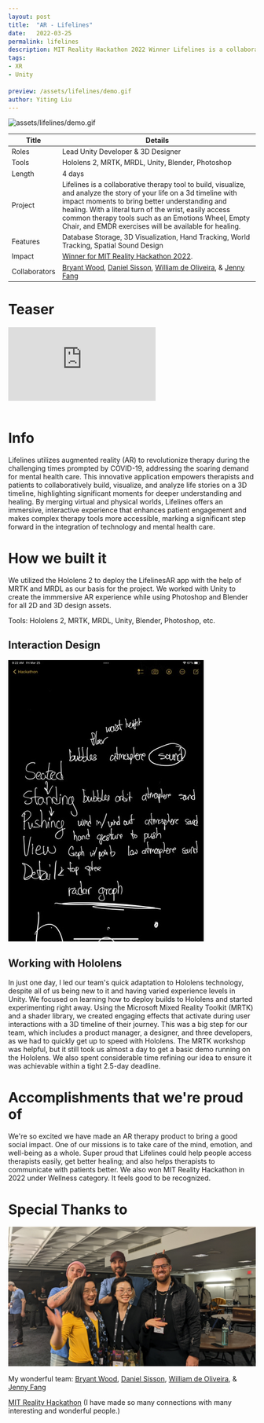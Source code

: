 ```yaml
---
layout: post
title:  "AR - Lifelines"
date:   2022-03-25
permalink: lifelines
description: MIT Reality Hackathon 2022 Winner Lifelines is a collaborative AR therapy tool to build, visualize, and analyze the story of your life. 
tags: 
- XR
- Unity

preview: /assets/lifelines/demo.gif
author: Yiting Liu 
---
```


![assets/lifelines/demo.gif](assets/lifelines/demo.gif)

<!-- **Lifelines is a collaborative therapy tool to build, visualize, and analyze the story of your life on a 3d timeline with impact moments to bring better understanding and healing. With a literal turn of the wrist, easily access common therapy tools such as an Emotions Wheel, Empty Chair, and EMDR exercises will be available for healing.**  -->

| Title                     | Details |
|---------------------------|-----------------------------------|
| Roles                     | Lead Unity Developer & 3D Designer |
| Tools                     | Hololens 2, MRTK, MRDL, Unity, Blender, Photoshop |                     
| Length                    | 4 days |
| Project                   | Lifelines is a collaborative therapy tool to build, visualize, and analyze the story of your life on a 3d timeline with impact moments to bring better understanding and healing. With a literal turn of the wrist, easily access common therapy tools such as an Emotions Wheel, Empty Chair, and EMDR exercises will be available for healing.|
| Features | Database Storage, 3D Visualization, Hand Tracking, World Tracking, Spatial Sound Design |
|Impact | [Winner for MIT Reality Hackathon 2022](https://devpost.com/software/lifelines).|
| Collaborators |[Bryant Wood](https://www.linkedin.com/in/bryantwood/), [Daniel Sisson](https://www.linkedin.com/in/danielsisson/), [William de Oliveira](https://www.linkedin.com/in/wdeoliveira/), & [Jenny Fang](https://www.linkedin.com/in/jenny-fang-396124aa/)|

# Teaser
<div class="iframe-container">
<iframe class="responsive-iframe" src="https://player.vimeo.com/video/692623398" frameborder="0" allow="autoplay; fullscreen" allowfullscreen></iframe>
</div>
<br>

# Info 
Lifelines utilizes augmented reality (AR) to revolutionize therapy during the challenging times prompted by COVID-19, addressing the soaring demand for mental health care. This innovative application empowers therapists and patients to collaboratively build, visualize, and analyze life stories on a 3D timeline, highlighting significant moments for deeper understanding and healing. By merging virtual and physical worlds, Lifelines offers an immersive, interactive experience that enhances patient engagement and makes complex therapy tools more accessible, marking a significant step forward in the integration of technology and mental health care.

# **How we built it**
<!-- can have more process graph -->
We utilized the Hololens 2 to deploy the LifelinesAR app with the help of MRTK and MRDL as our basis for the project. We worked with Unity to create the immmersive AR experience while using Photoshop and Blender for all 2D and 3D design assets. 

Tools:  Hololens 2, MRTK, MRDL, Unity, Blender, Photoshop, etc.

<!-- # **Challenges we ran into** -->

<!-- ## **Interaction design**

We are an ambitious team that wants to move forward beyond this hackathon to continue working on our project to help people to collaborate with their therapists to build, visualize & analyze the story of their life on a 3d timeline with impact moments to bring better understanding and healing. In order to make an easily accessible common therapy tool, we wanted to have the smoothest interaction design. However, it conflicts with the project's scope, so it has been a challenge to keep everyone on the same page while working towards our goal step by step. -->

## Interaction Design 
<div class="img-container">
<img class="img-responsive" src="assets/lifelines/interaction.jpg">
</div>

## Working with Hololens

In just one day, I led our team's quick adaptation to Hololens technology, despite all of us being new to it and having varied experience levels in Unity. We focused on learning how to deploy builds to Hololens and started experimenting right away. Using the Microsoft Mixed Reality Toolkit (MRTK) and a shader library, we created engaging effects that activate during user interactions with a 3D timeline of their journey. This was a big step for our team, which includes a product manager, a designer, and three developers, as we had to quickly get up to speed with Hololens. The MRTK workshop was helpful, but it still took us almost a day to get a basic demo running on the Hololens. We also spent considerable time refining our idea to ensure it was achievable within a tight 2.5-day deadline.


<!-- Our team is made up of a product manager, a designer, and three developers. Yet, all of us have no experience working with the Hololens and our three developers have intermediate to advanced levels in Unity. So it is super new for us to work with Hololens. The workshop on MRTK did help but it still took us almost a day to see a simple MRTK demo scene in the Hololens. We also spend hours trying to narrow down our idea to make sure the scope is doable within 2.5 days. -->

<!-- Here is a fun video of me exploring Hololens. 

<div class="iframe-container">
<iframe class="responsive-iframe" src="https://player.vimeo.com/video/694727960" frameborder="0" allow="autoplay; fullscreen" allowfullscreen></iframe>
</div>
<br> -->

<!-- ## **World Building** -->
<!-- CAN INCLUDE SCREENSHOTS and visual directions? -->

<!-- Originally we wanted to create a whole world that is dreamy, peaceful, and abstract. We implemented particle systems on the floor with flowers and grass assets. Later we scratched that cuz it became distracting. We originally had the mentality of building in VR when approaching the building with Hololens-2. However, we adjusted that soon enough to iterate multiple times to make our app more accustomed to the AR environment. Refining our idea to be something useful as a therapeutic tool for both the therapist and the client.

We did our research and called professionals to refine our UX design, prompt for therapists, user journey, user interaction. It has been a short crunch to make the Minimum Viable Product (MVP) work but we are super proud of where we are at the end of the hackathon. -->

# **Accomplishments that we're proud of**

We're so excited we have made an AR therapy product to bring a good social impact. One of our missions is to take care of the mind, emotion, and well-being as a whole. Super proud that Lifelines could help people access therapists easily, get better healing; and also helps therapists to communicate with patients better. We also won MIT Reality Hackathon in 2022 under Wellness category. It feels good to be recognized. 

<!-- # **What's next for Lifelines**

We will add more features in AR for users to have a better interactive process and a better human-technology interface for users to see in a simple way.
You can check [our dev post for updates](https://devpost.com/software/lifelines).  -->

# **Special Thanks to**

![assets/lifelines/grouppic.jpg](assets/lifelines/grouppic.jpg)

My wonderful team: [Bryant Wood](https://www.linkedin.com/in/bryantwood/), [Daniel Sisson](https://www.linkedin.com/in/danielsisson/), [William de Oliveira](https://www.linkedin.com/in/wdeoliveira/), & [Jenny Fang](https://www.linkedin.com/in/jenny-fang-396124aa/)

[MIT Reality Hackathon](https://www.mitrealityhack.com/) (I have made so many connections with many interesting and wonderful people.)